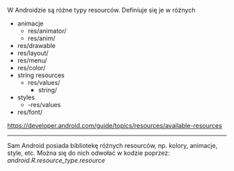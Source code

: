 W Androidzie są różne typy resourców. Definiuje się je w różnych 
- animacje
	- res/animator/
	- res/anim/
- res/drawable
- res/layout/
- res/menu/
- res/color/
- string resources
	- res/values/
		- string/
- styles
	- -res/values
- res/font/

https://developer.android.com/guide/topics/resources/available-resources

---
Sam Android posiada bibliotekę różnych resourców, np. kolory, animacje, style, etc.
Można się do nich odwołać w kodzie poprzez: *android.R.resource_type.resource*